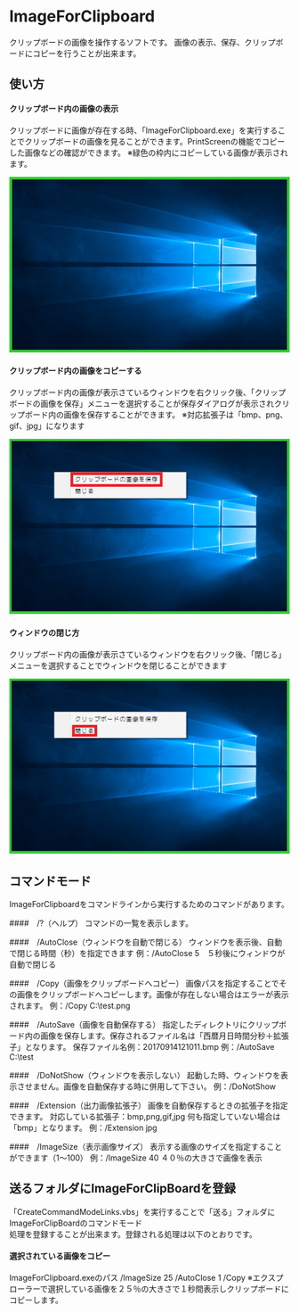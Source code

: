 # ImageForClipboard

クリップボードの画像を操作するソフトです。
画像の表示、保存、クリップボードにコピーを行うことが出来ます。

## 使い方

#### クリップボード内の画像の表示
クリップボードに画像が存在する時、「ImageForClipboard.exe」を実行することでクリップボードの画像を見ることができます。PrintScreenの機能でコピーした画像などの確認ができます。
※緑色の枠内にコピーしている画像が表示されます。

![クリップボード内画像表示](Image/Display.png "クリップボード内画像表示")

#### クリップボード内の画像をコピーする
クリップボード内の画像が表示さているウィンドウを右クリック後、「クリップボードの画像を保存」メニューを選択することが保存ダイアログが表示されクリップボード内の画像を保存することができます。
※対応拡張子は「bmp、png、gif、jpg」になります

![右クリック表示](Image/RightClick.png "右クリック表示")

#### ウィンドウの閉じ方
クリップボード内の画像が表示さているウィンドウを右クリック後、「閉じる」メニューを選択することでウィンドウを閉じることができます

![ウィンドウを閉じる](Image/WindowClose.png "ウィンドウを閉じる")

## コマンドモード
ImageForClipboardをコマンドラインから実行するためのコマンドがあります。  

####　/?（ヘルプ）
コマンドの一覧を表示します。

####　/AutoClose（ウィンドウを自動で閉じる）
ウィンドウを表示後、自動で閉じる時間（秒）を指定できます
例：/AutoClose 5　５秒後にウィンドウが自動で閉じる

####　/Copy（画像をクリップボードへコピー）
画像パスを指定することでその画像をクリップボードへコピーします。画像が存在しない場合はエラーが表示されます。
例：/Copy C:\test.png

####　/AutoSave（画像を自動保存する）
指定したディレクトリにクリップボード内の画像を保存します。保存されるファイル名は「西暦月日時間分秒＋拡張子」となります。
保存ファイル名例：20170914121011.bmp
例：/AutoSave C:\test

####　/DoNotShow（ウィンドウを表示しない）
起動した時、ウィンドウを表示させません。画像を自動保存する時に併用して下さい。
例：/DoNotShow

####　/Extension（出力画像拡張子）
画像を自動保存するときの拡張子を指定できます。
対応している拡張子：bmp,png,gif,jpg
何も指定していない場合は「bmp」となります。
例：/Extension jpg
 
####　/ImageSize（表示画像サイズ）
表示する画像のサイズを指定することができます（1～100）
例：/ImageSize 40 ４０％の大きさで画像を表示

## 送るフォルダにImageForClipBoardを登録  

「CreateCommandModeLinks.vbs」を実行することで「送る」フォルダにImageForClipBoardのコマンドモード  
処理を登録することが出来ます。登録される処理は以下のとおりです。 

#### 選択されている画像をコピー
ImageForClipboard.exeのパス /ImageSize 25 /AutoClose 1 /Copy
※エクスプローラーで選択している画像を２５％の大きさで１秒間表示しクリップボードにコピーします。
